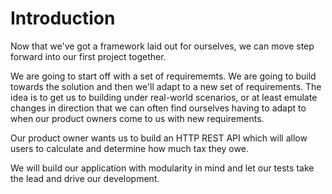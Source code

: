 # Introduction

Now that we've got a framework laid out for ourselves, we can move step forward into our first project together.

We are going to start off with a set of requirememts. We are going to build towards the solution and then we'll adapt to a new set of requirements. The idea is to get us to building under real-world scenarios, or at least emulate changes in direction that we can often find ourselves having to adapt to when our product owners come to us with new requirements.

Our product owner wants us to build an HTTP REST API which will allow users to calculate and determine how much tax they owe.

We will build our application with modularity in mind and let our tests take the lead and drive our development.
